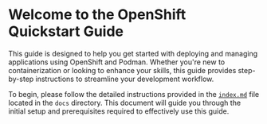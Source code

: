 # Welcome to the OpenShift Quickstart Guide

This guide is designed to help you get started with deploying and managing applications using OpenShift and Podman. Whether you're new to containerization or looking to enhance your skills, this guide provides step-by-step instructions to streamline your development workflow.

To begin, please follow the detailed instructions provided in the [`index.md`](docs/index.md) file located in the `docs` directory. This document will guide you through the initial setup and prerequisites required to effectively use this guide.
